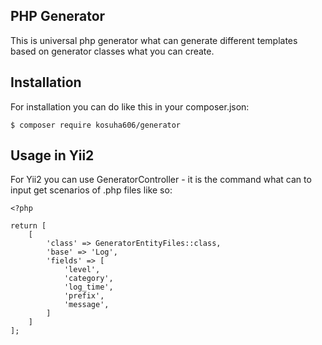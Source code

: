 PHP Generator
---

This is universal php generator what can
generate different templates based on 
generator classes what you can create.

Installation
---

For installation you can do like this in your composer.json:
```
$ composer require kosuha606/generator
```

Usage in Yii2
---

For Yii2 you can use GeneratorController - it is the command
what can to input get scenarios of .php files like so:
```
<?php

return [
    [
        'class' => GeneratorEntityFiles::class,
        'base' => 'Log',
        'fields' => [
            'level',
            'category',
            'log_time',
            'prefix',
            'message',
        ]
    ]
];
```
